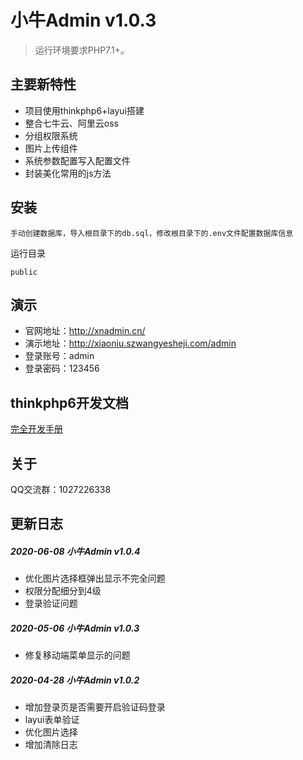 小牛Admin v1.0.3
===============

> 运行环境要求PHP7.1+。

## 主要新特性

* 项目使用thinkphp6+layui搭建
* 整合七牛云、阿里云oss
* 分组权限系统
* 图片上传组件
* 系统参数配置写入配置文件
* 封装美化常用的js方法

## 安装

~~~
手动创建数据库，导入根目录下的db.sql，修改根目录下的.env文件配置数据库信息
~~~

运行目录
~~~
public
~~~

## 演示
* 官网地址：http://xnadmin.cn/
* 演示地址：http://xiaoniu.szwangyesheji.com/admin
* 登录账号：admin
* 登录密码：123456

## thinkphp6开发文档

[完全开发手册](https://www.kancloud.cn/manual/thinkphp6_0/content)

## 关于

QQ交流群：1027226338

## 更新日志
##### 2020-06-08 小牛Admin v1.0.4
* 优化图片选择框弹出显示不完全问题
* 权限分配细分到4级
* 登录验证问题

##### 2020-05-06 小牛Admin v1.0.3
* 修复移动端菜单显示的问题

##### 2020-04-28 小牛Admin v1.0.2
* 增加登录页是否需要开启验证码登录
* layui表单验证
* 优化图片选择
* 增加清除日志
